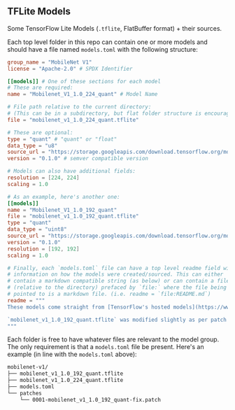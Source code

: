 ## TFLite Models

Some TensorFlow Lite Models (`.tflite`, FlatBuffer format) + their sources.

Each top level folder in this repo can contain one or more models and should have a file named `models.toml` with the following structure:
```TOML
group_name = "MobileNet V1"
license = "Apache-2.0" # SPDX Identifier

[[models]] # One of these sections for each model
# These are required:
name = "Mobilenet_V1_1.0_224_quant" # Model Name

# File path relative to the current directory:
# (This can be in a subdirectory, but flat folder structure is encouraged)
file = "mobilenet_v1_1.0_224_quant.tflite"

# These are optional:
type = "quant" # "quant" or "float"
data_type = "u8"
source_url = "https://storage.googleapis.com/download.tensorflow.org/models/mobilenet_v1_2018_08_02/mobilenet_v1_1.0_224_quant.tgz"
version = "0.1.0" # semver compatible version

# Models can also have additional fields:
resolution = [224, 224]
scaling = 1.0

# As an example, here's another one:
[[models]]
name = "Mobilenet_V1_1.0_192_quant"
file = "mobilenet_v1_1.0_192_quant.tflite"
type = "quant"
data_type = "uint8"
source_url = "https://storage.googleapis.com/download.tensorflow.org/models/mobilenet_v1_2018_08_02/mobilenet_v1_1.0_192_quant.tgz"
version = "0.1.0"
resolution = [192, 192]
scaling = 1.0

# Finally, each `models.toml` file can have a top level readme field with
# information on how the models were created/sourced. This can either
# contain a markdown compatible string (as below) or can contain a file path
# (relative to the directory) prefaced by `file:` where the file being
# pointed to is a markdown file. (i.e. readme = `file:README.md`)
readme = """
These models come straight from [TensorFlow's hosted models](https://www.tensorflow.org/lite/guide/hosted_models).

`mobilenet_v1_1.0_192_quant.tflite` was modified slightly as per patch 0001.
"""
```

Each folder is free to have whatever files are relevant to the model group. The only requirement is that a `models.toml` file be present. Here's an example (in line with the `models.toml` above):
```bash
mobilenet-v1/
├── mobilenet_v1_1.0_192_quant.tflite
├── mobilenet_v1_1.0_224_quant.tflite
├── models.toml
└── patches
    └── 0001-mobilenet_v1_1.0_192_quant-fix.patch
```